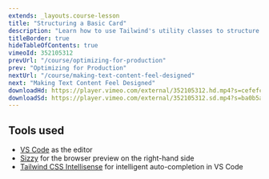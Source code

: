 ```yaml
---
extends: _layouts.course-lesson
title: "Structuring a Basic Card"
description: "Learn how to use Tailwind's utility classes to structure a basic card component."
titleBorder: true
hideTableOfContents: true
vimeoId: 352105312
prevUrl: "/course/optimizing-for-production"
prev: "Optimizing for Production"
nextUrl: "/course/making-text-content-feel-designed"
next: "Making Text Content Feel Designed"
downloadHd: https://player.vimeo.com/external/352105312.hd.mp4?s=cefefca8226bd584870def9e72b507a711eed8f7&profile_id=169&download=1
downloadSd: https://player.vimeo.com/external/352105312.sd.mp4?s=ba0b5a88d90af09ab7b52c68d850b738de5f94f8&profile_id=165&download=1
---
```


## Tools used

- [VS Code](https://code.visualstudio.com/) as the editor
- [Sizzy](https://adamwathan.me/sizzy) for the browser preview on the right-hand side
- [Tailwind CSS Intellisense](https://marketplace.visualstudio.com/items?itemName=bradlc.vscode-tailwindcss) for intelligent auto-completion in VS Code
